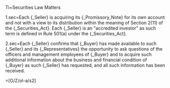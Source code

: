 Ti=Securities Law Matters

1.sec=Each {_Seller} is acquiring its {_Promissory_Note} for its own account and not with a view to its distribution within the meaning of Section 2(11) of the {_Securities_Act}.  Each {_Seller} is an "accredited investor" as such term is defined in Rule 501(a) under the {_Securities_Act}.

2.sec=Each {_Seller} confirms that {_Buyer} has made available to such {_Seller} and its {_Representatives} the opportunity to ask questions of the officers and management employees of {_Buyer} and to acquire such additional information about the business and financial condition of {_Buyer} as such {_Seller} has requested, and all such information has been received.

=[G/Z/ol-a/s2]
